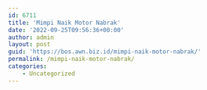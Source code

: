 ```yaml
---
id: 6711
title: 'Mimpi Naik Motor Nabrak'
date: '2022-09-25T09:56:36+00:00'
author: admin
layout: post
guid: 'https://bos.awn.biz.id/mimpi-naik-motor-nabrak/'
permalink: /mimpi-naik-motor-nabrak/
categories:
    - Uncategorized
---
```


